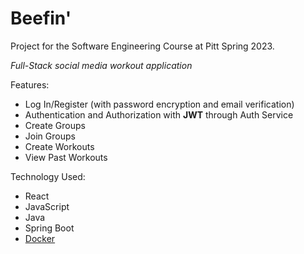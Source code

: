# Beefin'
Project for the Software Engineering Course at Pitt Spring 2023.

*Full-Stack social media workout application*

Features:
- Log In/Register (with password encryption and email verification)
- Authentication and Authorization with **JWT** through Auth Service
- Create Groups
- Join Groups
- Create Workouts
- View Past Workouts

Technology Used:
- React
- JavaScript
- Java
- Spring Boot
- [Docker](https://hub.docker.com/u/stevenjarmell)
